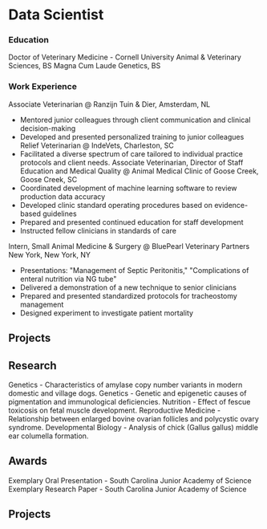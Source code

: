# Data Scientist

### Education
Doctor of Veterinary Medicine - Cornell University
Animal & Veterinary Sciences, BS Magna Cum Laude
Genetics, BS

### Work Experience
Associate Veterinarian @ Ranzijn Tuin & Dier, Amsterdam, NL
- Mentored junior colleagues through client communication and clinical decision-making
- Developed and presented personalized training to junior colleagues
Relief Veterinarian @ IndeVets, Charleston, SC
- Facilitated a diverse spectrum of care tailored to individual practice protocols and client needs.
Associate Veterinarian, Director of Staff Education and Medical Quality @ Animal Medical Clinic of Goose Creek, Goose Creek, SC
- Coordinated development of machine learning software to review production data accuracy
- Developed clinic standard operating procedures based on evidence-based guidelines
- Prepared and presented continued education for staff development
- Instructed fellow clinicians in standards of care

Intern, Small Animal Medicine & Surgery @ BluePearl Veterinary Partners New York, New York, NY
- Presentations: "Management of Septic Peritonitis," "Complications of enteral nutrition via NG tube"
- Delivered a demonstration of a new technique to senior clinicians
- Prepared and presented standardized protocols for tracheostomy management
- Designed experiment to investigate patient mortality

## Projects

## Research
Genetics - Characteristics of amylase copy number variants in modern domestic and village dogs.
Genetics - Genetic and epigenetic causes of pigmentation and immunological deficiencies.
Nutrition - Effect of fescue toxicosis on fetal muscle development.
Reproductive Medicine - Relationship between enlarged bovine ovarian follicles and polycystic ovary syndrome.
Developmental Biology - Analysis of chick (Gallus gallus) middle ear columella formation. 

## Awards
Exemplary Oral Presentation - South Carolina Junior Academy of Science
Exemplary Research Paper - South Carolina Junior Academy of Science

## Projects
